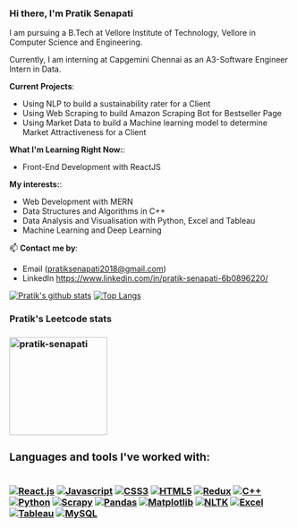 ### Hi there, I'm Pratik Senapati 


I am pursuing a B.Tech at Vellore Institute of Technology, Vellore in Computer Science and Engineering. 

Currently, I am interning at Capgemini Chennai as an A3-Software Engineer Intern in Data.

**Current Projects**:
- Using NLP to build a sustainability rater for a Client
- Using Web Scraping to build Amazon Scraping Bot for Bestseller Page
- Using Market Data to build a Machine learning model to determine Market Attractiveness for a Client

**What I'm Learning Right Now:**:
- Front-End Development with ReactJS

 **My interests:**:
- Web Development with MERN
- Data Structures and Algorithms in C++
- Data Analysis and Visualisation with Python, Excel and Tableau
- Machine Learning and Deep Learning



📫 **Contact me by**:
- Email (pratiksenapati2018@gmail.com)
- LinkedIn https://www.linkedin.com/in/pratik-senapati-6b0896220/




[![Pratik's github stats](https://github-readme-stats.vercel.app/api?username=pratik-senapati&theme=material-palenight&count_private=true&hide=contribs)](https://github.com/anuraghazra/github-readme-stats)
[![Top Langs](https://github-readme-stats.vercel.app/api/top-langs/?username=pratik-senapati&theme=material-palenight&hide=Jupyter&layout=compact)](https://github.com/anuraghazra/github-readme-stats)
<h3>Pratik's Leetcode stats<h3>
<img height="175em" src="https://leetcode.card.workers.dev/?username=CriMsonTYpo&theme=dark" alt="pratik-senapati"/>
<div>
  <h3>Languages and tools I've worked with:</h3><br>
<!--     <a href="https://"><img src="https://img.shields.io/badge/.NET-5C2D91?style=for-the-badge&logo=.net&logoColor=white" alt=".NET"></a>
    <a href="https://"><img src="https://img.shields.io/badge/bootstrap-%23563D7C.svg?style=for-the-badge&logo=bootstrap&logoColor=white" alt="Bootstrap"></a>
    <a href="https://"><img src="https://img.shields.io/badge/chakra-%234ED1C5.svg?style=for-the-badge&logo=chakraui&logoColor=white" alt="Chakra UI"></a>
    <a href="https://"><img src="https://img.shields.io/badge/express.js-%23404d59.svg?style=for-the-badge&logo=express&logoColor=%2361DAFB" alt="Express"></a>
    <a href="https://"><img src="https://img.shields.io/badge/MUI-%230081CB.svg?style=for-the-badge&logo=mui&logoColor=white" alt="MUI"></a>
    <a href="https://"><img src="https://img.shields.io/badge/NPM-%23000000.svg?style=for-the-badge&logo=npm&logoColor=white" alt="NPM"></a>
    <a href="https://"><img src="https://img.shields.io/badge/Next-black?style=for-the-badge&logo=next.js&logoColor=white" alt="Next.JS"></a>
    <a href="https://"><img src="https://img.shields.io/badge/node.js-6DA55F?style=for-the-badge&logo=node.js&logoColor=white" alt="Node.JS"></a>
    <a href="https://"><img src="https://img.shields.io/badge/react-%2320232a.svg?style=for-the-badge&logo=react&logoColor=%2361DAFB" alt="React"></a>
    <a href="https://"><img src="https://img.shields.io/badge/React_Router-CA4245?style=for-the-badge&logo=react-router&logoColor=white" alt="React-router"></a>
    <a href="https://"><img src="https://img.shields.io/badge/React%20Hook%20Form-%23EC5990.svg?style=for-the-badge&logo=reacthookform&logoColor=white" alt="React-hook-form"></a> -->
<!--     <a href="https://"><img src="https://img.shields.io/badge/redux-%23593d88.svg?style=for-the-badge&logo=redux&logoColor=white" alt="Redux"></a>
    <a href="https://"><img src="https://img.shields.io/badge/tailwindcss-%2338B2AC.svg?style=for-the-badge&logo=tailwind-css&logoColor=white" alt="Redux"></a>
    <a href="https://"><img src="https://img.shields.io/badge/webpack-%238DD6F9.svg?style=for-the-badge&logo=webpack&logoColor=black" alt="Webpack"></a> -->
  <a href="https://reactjs.org/" target="_blank"><img src="https://img.shields.io/badge/React.js-61DAFB?style=for-the-badge&logo=react&logoColor=white" alt="React.js"></a>
   <a href="https://"><img src="https://img.shields.io/badge/JavaScript-323330?style=for-the-badge&logo=javascript&logoColor=F7DF1E" alt="Javascript"></a>
    <a href="https://"><img src="https://img.shields.io/badge/CSS3-1572B6?style=for-the-badge&logo=css3&logoColor=white" alt="CSS3"></a>
    <a href="https://"><img src="https://img.shields.io/badge/HTML5-E34F26?style=for-the-badge&logo=html5&logoColor=white" alt="HTML5"></a>
<a href="https://"><img src="https://img.shields.io/badge/tailwindcss-%2338B2AC.svg?style=for-the-badge&logo=tailwind-css&logoColor=white" alt="Redux"></a>
   <a href="https://"><img src="https://img.shields.io/badge/C%2B%2B-00599C?style=for-the-badge&logo=c%2B%2B&logoColor=white" alt="C++"></a>
  <br>
  <a href="https://"><img src="https://img.shields.io/badge/Python-FFD43B?style=for-the-badge&logo=python&logoColor=blue" alt="Python"></a>
  <a href="https://"><img src="https://img.shields.io/badge/Scrapy-%23024ea3.svg?style=for-the-badge&logo=scrapy&logoColor=white" alt="Scrapy"></a>
<a href="https://"><img src="https://img.shields.io/badge/Pandas-%23150458.svg?style=for-the-badge&logo=pandas&logoColor=white" alt="Pandas"></a>
<a href="https://"><img src="https://img.shields.io/badge/Matplotlib-%23F37726.svg?style=for-the-badge&logo=matplotlib&logoColor=white" alt="Matplotlib"></a>
<a href="https://"><img src="https://img.shields.io/badge/NLTK-%2300BFFF.svg?style=for-the-badge&logo=nltk&logoColor=white" alt="NLTK"></a>
<a href="https://"><img src="https://img.shields.io/badge/Excel-217346?style=for-the-badge&logo=microsoft-excel&logoColor=white" alt="Excel"></a>
    <a href="https://"><img src="https://img.shields.io/badge/Tableau-%23E97627.svg?style=for-the-badge&logo=tableau&logoColor=white" alt="Tableau"></a>
<a href="https://"><img src="https://img.shields.io/badge/MySQL-%2300f.svg?style=for-the-badge&logo=mysql&logoColor=white" alt="MySQL"></a>
 
<!--     <a href="https://"><img src="https://img.shields.io/badge/C%23-239120?style=for-the-badge&logo=c-sharp&logoColor=white" alt="C#"></a> -->
  

   
    
   
    
  
<!--     <a href="https://"><img src="https://img.shields.io/badge/TypeScript-007ACC?style=for-the-badge&logo=typescript&logoColor=white" alt="Typescript"></a> -->
</div>



  <div>
  </div>



